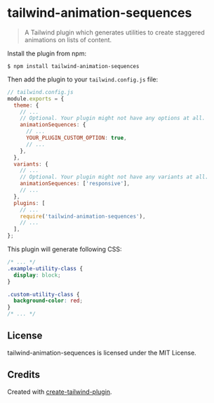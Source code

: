 # tailwind-animation-sequences

> A Tailwind plugin which generates utilities to create staggered animations on lists of content.

Install the plugin from npm:

```
$ npm install tailwind-animation-sequences
```

Then add the plugin to your `tailwind.config.js` file:

```js
// tailwind.config.js
module.exports = {
  theme: {
    // ...
    // Optional. Your plugin might not have any options at all.
    animationSequences: {
      // ...
      YOUR_PLUGIN_CUSTOM_OPTION: true,
      // ...
    },
  },
  variants: {
    // ...
    // Optional. Your plugin might not have any variants at all.
    animationSequences: ['responsive'],
    // ...
  },
  plugins: [
    // ...
    require('tailwind-animation-sequences'),
    // ...
  ],
};
```

This plugin will generate following CSS:

```css
/* ... */
.example-utility-class {
  display: block;
}

.custom-utility-class {
  background-color: red;
}
/* ... */
```

## License

tailwind-animation-sequences is licensed under the MIT License.

## Credits

Created with [create-tailwind-plugin](https://github.com/Landish/create-tailwind-plugin).
